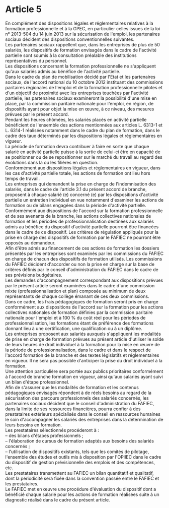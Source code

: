 # Article 5

  
En complément des dispositions légales et réglementaires relatives à la formation professionnelle et à la GPEC, en particulier celles issues de la loi n° 2013-504 du 14 juin 2013 sur la sécurisation de l'emploi, les partenaires sociaux décident des dispositions conventionnelles suivantes.   
Les partenaires sociaux rappellent que, dans les entreprises de plus de 50 salariés, les dispositifs de formation envisagés dans le cadre de l'activité partielle sont soumis à la consultation préalable des institutions représentatives du personnel.   
Les dispositions concernant la formation professionnelle ne s'appliquent qu'aux salariés admis au bénéfice de l'activité partielle.   
Dans le cadre du plan de mobilisation décidé par l'Etat et les partenaires sociaux, de l'accord national du 10 octobre 2012 instituant des commissions paritaires régionales de l'emploi et de la formation professionnelle pilotes et d'un objectif de proximité avec les entreprises touchées par l'activité partielle, les partenaires sociaux examineront la possibilité d'une mise en place, par la commission paritaire nationale pour l'emploi, en région, de dispositifs ayant pour objet la mise en œuvre, à ce niveau, des mesures prévues par le présent accord.   
Pendant les heures chômées, les salariés placés en activité partielle bénéficient de l'ensemble des actions mentionnées aux articles L. 6313-1 et L. 6314-1 réalisées notamment dans le cadre du plan de formation, dans le cadre des taux déterminés par les dispositions légales et réglementaires en vigueur.   
La période de formation devra contribuer à faire en sorte que chaque salarié en activité partielle puisse à la sortie de celui-ci être en capacité de se positionner ou de se repositionner sur le marché du travail au regard des évolutions dans la ou les filières en question.   
Conformément aux dispositions légales et réglementaires en vigueur, dans les cas d'activité partielle totale, les actions de formation ont lieu hors temps de travail.   
Les entreprises qui demandent la prise en charge de l'indemnisation des salariés, dans le cadre de l'article 3.1 du présent accord de branche, proposent à chaque salarié (e) concerné (e) par les dispositions d'activité partielle un entretien individuel en vue notamment d'examiner les actions de formation ou de bilans engagées dans la période d'activité partielle.   
Conformément aux dispositions de l'accord sur la formation professionnelle et de ses avenants de la branche, les actions collectives nationales de formation et les périodes de professionnalisation destinées aux salariés admis au bénéfice du dispositif d'activité partielle pourront être financées dans le cadre de ce dispositif. Les critères de régulation appliqués pour la prise en charge des dispositifs de formation par le FAFIEC ne pourront être opposés au demandeur.   
Afin d'être admis au financement de ces actions de formation les dossiers présentés par les entreprises sont examinés par les commissions du FAFIEC en charge de chacun des dispositifs de formation utilisés. Les commissions du FAFIEC décident d'accorder ou non la prise en charge sur la base de critères définis par le conseil d'administration du FAFIEC dans le cadre de ses prévisions budgétaires.   
Les demandes d'accompagnement correspondant aux dispositions prévues par le présent article seront examinées dans le cadre d'une commission mixte (professionnalisation et plan) composée au minimum de deux représentants de chaque collège émanant de ces deux commissions.   
Dans ce cadre, les frais pédagogiques de formation seront pris en charge conformément aux dispositions de l'accord sur la formation pour les actions collectives nationales de formation définies par la commission paritaire nationale pour l'emploi et à 100 % du coût réel pour les périodes de professionnalisation, les formations étant de préférence des formations donnant lieu à une certification, une qualification ou à un diplôme.   
Les entreprises proposent aux salariés auxquels s'appliquent les modalités de prise en charge de formation prévues au présent article d'utiliser le solde de leurs heures de droit individuel à la formation pour la mise en œuvre de la période de professionnalisation, dans le cadre et dans le respect de l'accord formation de la branche et des textes législatifs et réglementaires en vigueur. Il ne sera pas possible d'anticiper la prise du droit individuel à la formation.   
Une attention particulière sera portée aux publics prioritaires conformément à l'accord de branche formation en vigueur, ainsi qu'aux salariés ayant suivi un bilan d'étape professionnel.   
Afin de s'assurer que les modalités de formation et les contenus pédagogiques envisagés répondent à de réels besoins au regard de la sécurisation des parcours professionnels des salariés concernés, les partenaires sociaux décident que le conseil d'administration du FAFIEC, dans la limite de ses ressources financières, pourra confier à des prestataires extérieurs spécialisés dans le conseil en ressources humaines le soin d'accompagner les salariés des entreprises dans la détermination de leurs besoins en formation.   
Les prestataires sélectionnés procéderont à :   
– des bilans d'étapes professionnels ;   
– l'élaboration de cursus de formation adaptés aux besoins des salariés concernés ;   
– l'utilisation de dispositifs existants, tels que les comités de pilotage, l'ensemble des études et outils mis à disposition par l'OPIIEC dans le cadre du dispositif de gestion prévisionnelle des emplois et des compétences, etc.   
Les prestataires transmettent au FAFIEC un bilan quantitatif et qualitatif, dont la périodicité sera fixée dans la convention passée entre le FAFIEC et les prestataires.   
Le FAFIEC met en œuvre une procédure d'évaluation du dispositif dont a bénéficié chaque salarié pour les actions de formation réalisées suite à un diagnostic réalisé dans le cadre du présent article.


